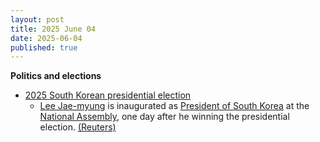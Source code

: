 ```yaml
---
layout: post
title: 2025 June 04
date: 2025-06-04
published: true
---
```



**Politics and elections**

* [2025 South Korean presidential election](https://en.wikipedia.org/wiki/2025_South_Korean_presidential_election "2025 South Korean presidential election")
  + [Lee Jae-myung](https://en.wikipedia.org/wiki/Lee_Jae-myung "Lee Jae-myung") is inaugurated as [President of South Korea](https://en.wikipedia.org/wiki/President_of_South_Korea "President of South Korea") at the [National Assembly](https://en.wikipedia.org/wiki/National_Assembly_%28South_Korea%29 "National Assembly (South Korea)"), one day after he winning the presidential election. [(Reuters)](https://www.reuters.com/world/china/south-koreas-president-lee-jae-myung-takes-office-2025-06-04/)
